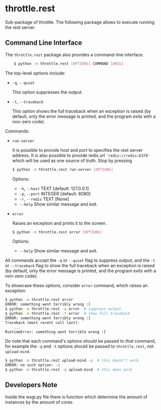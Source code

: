 # throttle.rest

Sub-package of throttle.
The following package allows to execute running the rest server.


## Command Line Interface

The `throttle.rest` package also provides a command-line interface.
```sh
    $ python -m throttle.rest [OPTIONS] COMMAND [ARGS]
```

The top-level options include:

- ``-q``, ``--quiet``

    This option suppresses the output.

- ``-t``, ``--traceback``

    This option shows the full traceback when an exception is raised (by
    default, only the error message is printed, and the program exits with a
    non-zero code).

Commands:

- `run-server`

    It is possible to provide host and port to specifies the rest server address.
    It is also possible to provide redis url `'redis://redis:6379'` which will be used as one source of truth.
    Stop by pressing <enter>

    ```sh
    $ python -m throttle.rest run-server [OPTIONS]
    ```

    Options:
    - ``-h``, ``--host``  TEXT     [default: 127.0.0.1]
    - ``-p``, ``--port``  INTEGER  [default: 8080]
    - ``-r``, ``--redis`` TEXT     [None]
    - ``--help``                  Show similar message and exit.

- `error`

    Raises an exception and prints it to the screen.

    ```sh
    $ python -m throttle.rest error [OPTIONS]
    ```

    Options:
    - ``--help``                  Show similar message and exit.

All commands accept the `-q` or `--quiet` flag to suppress output, and the `-t`
or `--traceback` flag to show the full traceback when an exception is raised
(by default, only the error message is printed, and the program exits with a
non-zero code).

To showcase these options, consider `error` command, which raises an exception:

```sh
$ python -m throttle.rest error
ERROR: something went terribly wrong :[
$ python -m throttle.rest -q error  # suppress output
$ python -m throttle.rest -t error  # show full traceback
ERROR: something went terribly wrong :[
Traceback (most recent call last):
    ...
RuntimeError: something went terrible wrong :[
```

Do note that each command's options should be passed to *that* command, for example the `-q` and `-t` options should be passed to `throttle.rest`, not `upload-mind`.

```sh
$ python -m throttle.rest upload-mind -q  # this doesn't work
ERROR: no such option: -q
$ python -m throttle.rest -q upload-mind  # this does work
```


## Developers Note

Inside the wsgi.py file there is function which determine the amount of instances by the amount of cores
